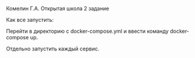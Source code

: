 Комелин Г.А. Открытая школа 2 задание

Как все запустить:

Перейти в директорию с docker-compose.yml и ввести команду docker-compose up.

Отдельно запустить каждый сервис.
